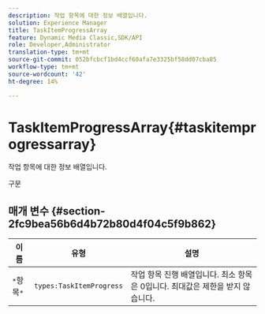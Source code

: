 ```yaml
---
description: 작업 항목에 대한 정보 배열입니다.
solution: Experience Manager
title: TaskItemProgressArray
feature: Dynamic Media Classic,SDK/API
role: Developer,Administrator
translation-type: tm+mt
source-git-commit: 052bfcbcf1bd4ccf60afa7e3325bf58dd07cba85
workflow-type: tm+mt
source-wordcount: '42'
ht-degree: 14%

---
```



# TaskItemProgressArray{#taskitemprogressarray}

작업 항목에 대한 정보 배열입니다.

구문

## 매개 변수 {#section-2fc9bea56b6d4b72b80d4f04c5f9b862}

| 이름 | 유형 | 설명 |
|---|---|---|
| `*`항목`*` | `types:TaskItemProgress` | 작업 항목 진행 배열입니다. 최소 항목은 0입니다. 최대값은 제한을 받지 않습니다. |

